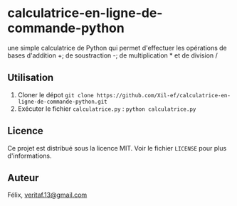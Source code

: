 # calculatrice-en-ligne-de-commande-python
une simple calculatrice de Python qui permet d'effectuer les opérations de bases d'addition +; de soustraction -; de multiplication * et de division /

## Utilisation
1. Cloner le dépot `git clone https://github.com/Xil-ef/calculatrice-en-ligne-de-commande-python.git`
2. Exécuter le fichier `calculatrice.py` : `python calculatrice.py`

## Licence
Ce projet est distribué sous la licence MIT. Voir le fichier `LICENSE` pour plus d'informations.

## Auteur

Félix, veritaf.13@gmail.com
